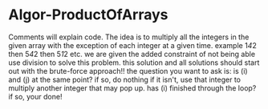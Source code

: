 # Algor-ProductOfArrays
Comments will explain code. The idea is to multiply all the integers in the given array with the exception of each integer at a given time. example 1*4*2 then 5*4*2 then 5*1*2 etc. we are given the added constraint of not being able use division to solve this problem. this solution and all solutions should start out with the brute-force approach!! the question you want to ask is: is (i) and (j) at the same point? if so, do nothing if it isn't, use that integer to multiply another integer that may pop up. has (i) finished through the loop? if so, your done! 
